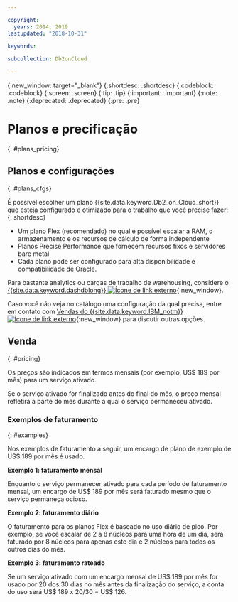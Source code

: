 ```yaml
---

copyright:
  years: 2014, 2019
lastupdated: "2018-10-31"

keywords: 

subcollection: Db2onCloud

---
```


<!-- Attribute definitions --> 
{:new_window: target="_blank"}
{:shortdesc: .shortdesc}
{:codeblock: .codeblock}
{:screen: .screen}
{:tip: .tip}
{:important: .important}
{:note: .note}
{:deprecated: .deprecated}
{:pre: .pre}

# Planos e precificação
{: #plans_pricing}

## Planos e configurações
{: #plans_cfgs}

É possível escolher um plano {{site.data.keyword.Db2_on_Cloud_short}} que esteja configurado e otimizado para o trabalho que você precise fazer:
{: shortdesc}

   * Um plano Flex (recomendado) no qual é possível escalar a RAM, o armazenamento e os recursos de cálculo de forma independente
   * Planos Precise Performance que fornecem recursos fixos e servidores bare metal
   * Cada plano pode ser configurado para alta disponibilidade e compatibilidade de Oracle.

Para bastante analytics ou cargas de trabalho de warehousing, considere o [{{site.data.keyword.dashdblong}} ![Ícone de link externo](../../icons/launch-glyph.svg "Ícone de link externo")](https://www.ibm.com/cloud/db2-warehouse-on-cloud){:new_window}.

Caso você não veja no catálogo uma configuração da qual precisa, entre em contato com [Vendas do {{site.data.keyword.IBM_notm}}![Ícone de link externo](../../icons/launch-glyph.svg "Ícone de link externo")](https://www.ibm.com/connect/ibm/us/en/?lnk=fcw){:new_window} para discutir outras opções.

## Venda
{: #pricing}

Os preços são indicados em termos mensais (por exemplo, US$ 189 por mês) para um serviço ativado. 

Se o serviço ativado for finalizado antes do final do mês, o preço mensal refletirá a parte do mês durante a qual o
serviço permaneceu ativado.

### Exemplos de faturamento
{: #examples}

Nos exemplos de faturamento a seguir, um encargo de plano de exemplo de US$ 189 por mês é usado.

**Exemplo 1: faturamento mensal**

Enquanto o serviço permanecer ativado para cada período de faturamento mensal, um encargo de US$ 189 por mês será
faturado mesmo que o serviço permaneça ocioso.

**Exemplo 2: faturamento diário**

O faturamento para os planos Flex é baseado no uso diário de pico. Por exemplo, se você
escalar de 2 a 8 núcleos para uma hora de um dia, será faturado por 8 núcleos para apenas este dia e 2 núcleos para
todos os outros dias do mês.

**Exemplo 3: faturamento rateado**

Se um serviço ativado com um encargo mensal de US$ 189 por mês for usado por 20 dos 30 dias no mês antes
da finalização do serviço, a conta do uso será US$ 189 x 20/30 = US$ 126.

